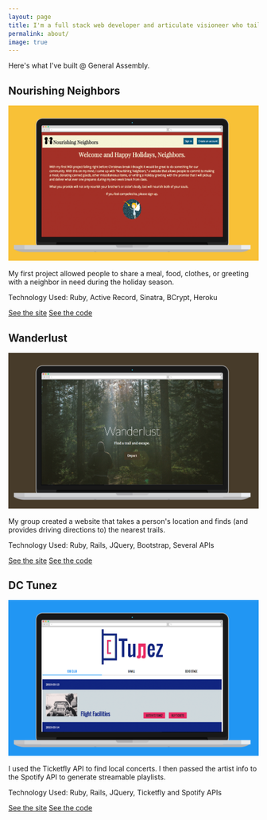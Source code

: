 ```yaml
---
layout: page
title: I'm a full stack web developer and articulate visioneer who tailors inspired solutions to both solve problems and grow communities.
permalink: about/
image: true
---
```


<div class="message">
  	Here's what I've built @ General Assembly.
</div>

<div class="proyecto">


<div id="nourishing">
	<h2>Nourishing Neighbors</h2>
	<a class="project-link" href="http://www.nourishingneighbors.com" target="_blank"><img src="/assets/images/nourishing.png"></a>
	<p class="project-blurb">My first project allowed people to share a meal, food, clothes, or greeting with a neighbor in need during the holiday season.</p>
	<p class="tech">Technology Used: Ruby, Active Record, Sinatra, BCrypt, Heroku</p>
	<a class="project-link" href="http://www.nourishingneighbors.com" target="_blank">See the site</a>
	<a class="project-link" href="https://github.com/ALeonard90/NourishingNeighbors" target="_blank">See the code</a>
	<a href='#wanderlust'><i class="fa fa-chevron-right"></i></a>
</div>

<div id="wanderlust" class="hidden">
	<h2>Wanderlust</h2>
	<a class="project-link" href="#" target="_blank"><img src="/assets/images/Wanderlust.png"></a>
	<p class="project-blurb">My group created a website that takes a person's location and finds (and provides driving directions to) the nearest trails.</p>
	<p class="tech">Technology Used: Ruby, Rails, JQuery, Bootstrap, Several APIs</p>
	<a class="project-link" href="#" target="_blank">See the site</a>
	<a class="project-link" href="https://github.com/ALeonard90/trails" target="_blank">See the code</a>
	<a href='#dctunez'><i class="fa fa-chevron-right"></i></a>
</div>

<div id="dctunez" class="hidden">
	<h2>DC Tunez</h2>
	<a class="project-link" href="#" target="_blank"><img src="/assets/images/dctunez.png" /></a>
	<p class="project-blurb">I used the Ticketfly API to find local concerts. I then passed the artist info to the Spotify API to generate streamable playlists.</p>
	<p class="tech">Technology Used: Ruby, Rails, JQuery, Ticketfly and Spotify APIs</p>
	<a class="project-link" href="#" target="_blank">See the site</a>
	<a class="project-link" href="https://github.com/ALeonard90/DCTunez" target="_blank">See the code</a>
	<a href="#nourishing"><i class="fa fa-chevron-right"></i></a>
</div>

</div>